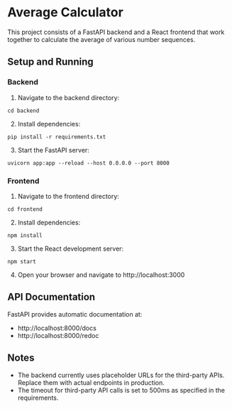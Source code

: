 # Average Calculator

This project consists of a FastAPI backend and a React frontend that work together to calculate the average of various number sequences.

## Setup and Running

### Backend

1. Navigate to the backend directory:
```
cd backend
```

2. Install dependencies:
```
pip install -r requirements.txt
```

3. Start the FastAPI server:
```
uvicorn app:app --reload --host 0.0.0.0 --port 8000
```

### Frontend

1. Navigate to the frontend directory:
```
cd frontend
```

2. Install dependencies:
```
npm install
```

3. Start the React development server:
```
npm start
```

4. Open your browser and navigate to http://localhost:3000

## API Documentation

FastAPI provides automatic documentation at:
- http://localhost:8000/docs
- http://localhost:8000/redoc

## Notes

- The backend currently uses placeholder URLs for the third-party APIs. Replace them with actual endpoints in production.
- The timeout for third-party API calls is set to 500ms as specified in the requirements.
